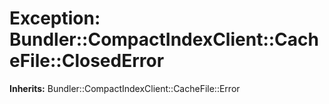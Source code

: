 # Exception: Bundler::CompactIndexClient::CacheFile::ClosedError
**Inherits:** Bundler::CompactIndexClient::CacheFile::Error
    




